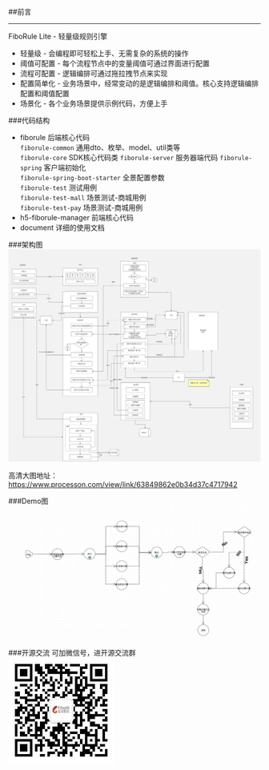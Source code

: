 ##前言
- - -
FiboRule Lite - 轻量级规则引擎<br>
* 轻量级 - 会编程即可轻松上手、无需复杂的系统的操作
* 阈值可配置 - 每个流程节点中的变量阈值可通过界面进行配置
* 流程可配置 - 逻辑编排可通过拖拉拽节点来实现
* 配置简单化 - 业务场景中，经常变动的是逻辑编排和阈值。核心支持逻辑编排配置和阈值配置
* 场景化 - 各个业务场景提供示例代码，方便上手  

###代码结构
* fiborule 后端核心代码  
`fiborule-common` 通用dto、枚举、model、util类等  
`fiborule-core` SDK核心代码类
`fiborule-server` 服务器端代码
`fiborule-spring` 客户端初始化  
`fiborule-spring-boot-starter` 全景配置参数  
`fiborule-test` 测试用例  
`fiborule-test-mall` 场景测试-商城用例  
`fiborule-test-pay` 场景测试-商城用例 
* h5-fiborule-manager 前端核心代码  
* document 详细的使用文档  

###架构图 
![架构图](./document/images/arch.jpg)  

高清大图地址：
https://www.processon.com/view/link/63849862e0b34d37c4717942

###Demo图
![Demo图](./document/images/demo.jpg)

###开源交流
可加微信号，进开源交流群  
![二维码](./document/images/code_weixin.jpg)

